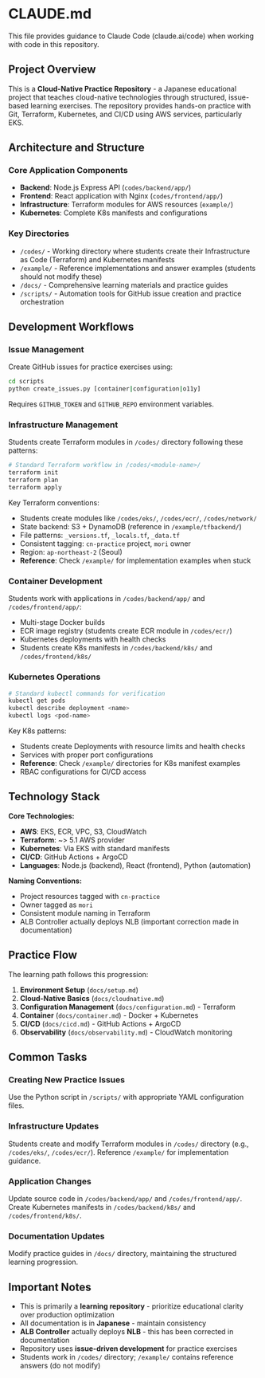 # CLAUDE.md

This file provides guidance to Claude Code (claude.ai/code) when working with code in this repository.

## Project Overview

This is a **Cloud-Native Practice Repository** - a Japanese educational project that teaches cloud-native technologies through structured, issue-based learning exercises. The repository provides hands-on practice with Git, Terraform, Kubernetes, and CI/CD using AWS services, particularly EKS.

## Architecture and Structure

### Core Application Components
- **Backend**: Node.js Express API (`codes/backend/app/`)
- **Frontend**: React application with Nginx (`codes/frontend/app/`)
- **Infrastructure**: Terraform modules for AWS resources (`example/`)
- **Kubernetes**: Complete K8s manifests and configurations

### Key Directories
- `/codes/` - Working directory where students create their Infrastructure as Code (Terraform) and Kubernetes manifests
- `/example/` - Reference implementations and answer examples (students should not modify these)
- `/docs/` - Comprehensive learning materials and practice guides
- `/scripts/` - Automation tools for GitHub issue creation and practice orchestration

## Development Workflows

### Issue Management
Create GitHub issues for practice exercises using:
```bash
cd scripts
python create_issues.py [container|configuration|o11y]
```
Requires `GITHUB_TOKEN` and `GITHUB_REPO` environment variables.

### Infrastructure Management
Students create Terraform modules in `/codes/` directory following these patterns:
```bash
# Standard Terraform workflow in /codes/<module-name>/
terraform init
terraform plan
terraform apply
```

Key Terraform conventions:
- Students create modules like `/codes/eks/`, `/codes/ecr/`, `/codes/network/`
- State backend: S3 + DynamoDB (reference in `/example/tfbackend/`)
- File patterns: `_versions.tf`, `_locals.tf`, `_data.tf`
- Consistent tagging: `cn-practice` project, `mori` owner
- Region: `ap-northeast-2` (Seoul)
- **Reference**: Check `/example/` for implementation examples when stuck

### Container Development
Students work with applications in `/codes/backend/app/` and `/codes/frontend/app/`:
- Multi-stage Docker builds
- ECR image registry (students create ECR module in `/codes/ecr/`)
- Kubernetes deployments with health checks
- Students create K8s manifests in `/codes/backend/k8s/` and `/codes/frontend/k8s/`

### Kubernetes Operations
```bash
# Standard kubectl commands for verification
kubectl get pods
kubectl describe deployment <name>
kubectl logs <pod-name>
```

Key K8s patterns:
- Students create Deployments with resource limits and health checks
- Services with proper port configurations  
- **Reference**: Check `/example/` directories for K8s manifest examples
- RBAC configurations for CI/CD access

## Technology Stack

**Core Technologies:**
- **AWS**: EKS, ECR, VPC, S3, CloudWatch
- **Terraform**: ~> 5.1 AWS provider
- **Kubernetes**: Via EKS with standard manifests
- **CI/CD**: GitHub Actions + ArgoCD
- **Languages**: Node.js (backend), React (frontend), Python (automation)

**Naming Conventions:**
- Project resources tagged with `cn-practice`
- Owner tagged as `mori`
- Consistent module naming in Terraform
- ALB Controller actually deploys NLB (important correction made in documentation)

## Practice Flow

The learning path follows this progression:
1. **Environment Setup** (`docs/setup.md`)
2. **Cloud-Native Basics** (`docs/cloudnative.md`) 
3. **Configuration Management** (`docs/configuration.md`) - Terraform
4. **Container** (`docs/container.md`) - Docker + Kubernetes
5. **CI/CD** (`docs/cicd.md`) - GitHub Actions + ArgoCD
6. **Observability** (`docs/observability.md`) - CloudWatch monitoring

## Common Tasks

### Creating New Practice Issues
Use the Python script in `/scripts/` with appropriate YAML configuration files.

### Infrastructure Updates
Students create and modify Terraform modules in `/codes/` directory (e.g., `/codes/eks/`, `/codes/ecr/`). Reference `/example/` for implementation guidance.

### Application Changes
Update source code in `/codes/backend/app/` and `/codes/frontend/app/`. Create Kubernetes manifests in `/codes/backend/k8s/` and `/codes/frontend/k8s/`.

### Documentation Updates
Modify practice guides in `/docs/` directory, maintaining the structured learning progression.

## Important Notes

- This is primarily a **learning repository** - prioritize educational clarity over production optimization
- All documentation is in **Japanese** - maintain consistency
- **ALB Controller** actually deploys **NLB** - this has been corrected in documentation
- Repository uses **issue-driven development** for practice exercises
- Students work in `/codes/` directory; `/example/` contains reference answers (do not modify)
